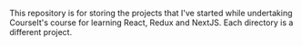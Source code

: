 This repository is for storing the projects that I've started while undertaking CourseIt's course for learning React, Redux and NextJS.
Each directory is a different project.
